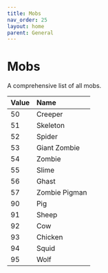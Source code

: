 ```yaml
---
title: Mobs
nav_order: 25
layout: home
parent: General
---
```


# Mobs
A comprehensive list of all mobs.

| Value | Name          |
| :---- | :------------ |
| 50    | Creeper       |
| 51    | Skeleton      |
| 52    | Spider        |
| 53    | Giant Zombie  |
| 54    | Zombie        |
| 55    | Slime         |
| 56    | Ghast         |
| 57    | Zombie Pigman |
| 90    | Pig           |
| 91    | Sheep         |
| 92    | Cow           |
| 93    | Chicken       |
| 94    | Squid         |
| 95    | Wolf          |
